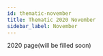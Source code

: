 ```yaml
---
id: thematic-november
title: Thematic 2020 November
sidebar_label: November
---
```


2020 page(will be filled soon)